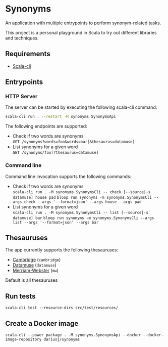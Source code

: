 # Synonyms

An application with multiple entrypoints to perform synonym-related tasks.

This project is a personal playground in Scala to try out different libraries and techniques.

## Requirements

* [Scala-cli](https://scala-cli.virtuslab.org)

## Entrypoints

### HTTP Server

The server can be started by executing the following scala-cli command:

```bash
scala-cli run . --restart -M synonyms.SynonymsApi
```

The following endpoints are supported:

* Check if two words are synonyms\
  `GET /synonyms?words=foo&words=bar[&thesaurus=datamuse]`
* List synonyms for a given word\
  `GET /synonyms/foo[?thesaurus=datamuse]`

### Command line

Command line invocation supports the following commands:

* Check if two words are synonyms\
  `scala-cli run . -M synonyms.SynonymsCli -- check [--source|-s datamuse] house pad`
  `bloop run synonyms -m synonyms.SynonymsCli --args check --args '--format=json' --args house --args pad`
* List synonyms for a given word\
  `scala-cli run . -M synonyms.SynonymsCli -- list [--source|-s datamuse] bar`
  `bloop run synonyms -m synonyms.SynonymsCli --args list --args '--format=json' --args bar`
## Thesauruses

The app currently supports the following thesauruses:

* [Cambridge](https://dictionary.cambridge.org/thesaurus/) (`cambridge`)
* [Datamuse](https://www.datamuse.com/api/) (`datamuse`)
* [Merriam-Webster](https://www.merriam-webster.com/thesaurus) (`mw`)

Default is all thesauruses

## Run tests

`scala-cli test --resource-dirs src/test/resources/`

## Create a Docker image

`scala-cli --power package . -M synonyms.SynonymsApi --docker --docker-image-repository dariusj/synonyms`
